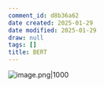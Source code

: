 ```yaml
---
comment_id: d8b36a62
date created: 2025-01-29
date modified: 2025-01-29
draw: null
tags: []
title: BERT
---
```

![image.png|1000](https://imagehosting4picgo.oss-cn-beijing.aliyuncs.com/imagehosting/fix-dir%2Fpicgo%2Fpicgo-clipboard-images%2F2025%2F01%2F29%2F15-33-57-6bc2ff6f305eb42e318c52acda24fd2a-202501291533765-30f2c3.png)
